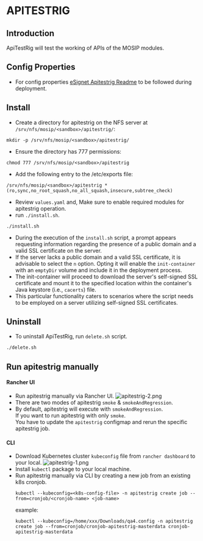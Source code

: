# APITESTRIG

## Introduction
ApiTestRig will test the working of APIs of the MOSIP modules.
## Config Properties
* For config properties [eSignet Apitestrig Readme](https://github.com/mosip/esignet/blob/release-1.6.x/api-test/README.md) to be followed during deployment.
## Install
* Create a directory for apitestrig on the NFS server at `/srv/nfs/mosip/<sandbox>/apitestrig/`:
```
mkdir -p /srv/nfs/mosip/<sandbox>/apitestrig/
```
* Ensure the directory has 777 permissions:
```
chmod 777 /srv/nfs/mosip/<sandbox>/apitestrig
```
* Add the following entry to the /etc/exports file:
```
/srv/nfs/mosip/<sandbox>/apitestrig *(ro,sync,no_root_squash,no_all_squash,insecure,subtree_check)
```
* Review `values.yaml` and, Make sure to enable required modules for apitestrig operation.
* run `./install.sh`.
```
./install.sh
```

* During the execution of the `install.sh` script, a prompt appears requesting information regarding the presence of a public domain and a valid SSL certificate on the server.
* If the server lacks a public domain and a valid SSL certificate, it is advisable to select the `n` option. Opting it will enable the `init-container` with an `emptyDir` volume and include it in the deployment process.
* The init-container will proceed to download the server's self-signed SSL certificate and mount it to the specified location within the container's Java keystore (i.e., `cacerts`) file.
* This particular functionality caters to scenarios where the script needs to be employed on a server utilizing self-signed SSL certificates.

## Uninstall
* To uninstall ApiTestRig, run `delete.sh` script.
```sh
./delete.sh 
```

## Run apitestrig manually

#### Rancher UI
* Run apitestrig manually via Rancher UI.
  ![apitestrig-2.png](../../docs/apitestrig-2.png)
* There are two modes of apitestrig `smoke` & `smokeAndRegression`.
* By default, apitestrig will execute with `smokeAndRegression`. <br>
  If you want to run apitestrig with only `smoke`. <br>
  You have to update the `apitestrig` configmap and rerun the specific apitestrig job.

#### CLI
* Download Kubernetes cluster `kubeconfig` file from `rancher dashboard` to your local.
  ![apitestrig-1.png](../../docs/apitestrig-1.png)
* Install `kubectl` package to your local machine.
* Run apitestrig manually via CLI by creating a new job from an existing k8s cronjob.
  ```
  kubectl --kubeconfig=<k8s-config-file> -n apitestrig create job --from=cronjob/<cronjob-name> <job-name>
  ```
  example:
  ```
  kubectl --kubeconfig=/home/xxx/Downloads/qa4.config -n apitestrig create job --from=cronjob/cronjob-apitestrig-masterdata cronjob-apitestrig-masterdata
  ```
